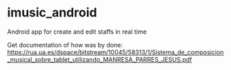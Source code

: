 # imusic_android
Android app for create and edit staffs in real time

Get documentation of how was by done:
https://rua.ua.es/dspace/bitstream/10045/58313/1/Sistema_de_composicion_musical_sobre_tablet_utilizando_MANRESA_PARRES_JESUS.pdf

